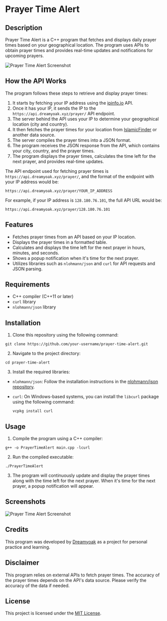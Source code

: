 # Prayer Time Alert

## Description

Prayer Time Alert is a C++ program that fetches and displays daily prayer times based on your geographical location. The program uses APIs to obtain prayer times and provides real-time updates and notifications for upcoming prayers.

![Prayer Time Alert Screenshot](https://cdn.discordapp.com/attachments/1119213964895715362/1144248592870154290/G1fRSoF.jpg)

## How the API Works

The program follows these steps to retrieve and display prayer times:

1. It starts by fetching your IP address using the [ipinfo.io](https://ipinfo.io) API.
2. Once it has your IP, it sends the IP to the `https://api.dreamyoak.xyz/prayer/` API endpoint.
3. The server behind the API uses your IP to determine your geographical location (city and country).
4. It then fetches the prayer times for your location from [IslamicFinder](https://www.islamicfinder.org/) or another data source.
5. The server compiles the prayer times into a JSON format.
6. The program receives the JSON response from the API, which contains your city, country, and the prayer times.
7. The program displays the prayer times, calculates the time left for the next prayer, and provides real-time updates.
   
The API endpoint used for fetching prayer times is `https://api.dreamyoak.xyz/prayer/`, and the format of the endpoint with your IP address would be:

```
https://api.dreamyoak.xyz/prayer/YOUR_IP_ADDRESS
```

For example, if your IP address is `128.180.76.101`, the full API URL would be:

```
https://api.dreamyoak.xyz/prayer/128.180.76.101
```

## Features

- Fetches prayer times from an API based on your IP location.
- Displays the prayer times in a formatted table.
- Calculates and displays the time left for the next prayer in hours, minutes, and seconds.
- Shows a popup notification when it's time for the next prayer.
- Utilizes libraries such as `nlohmann/json` and `curl` for API requests and JSON parsing.

## Requirements

- C++ compiler (C++11 or later)
- `curl` library
- `nlohmann/json` library

## Installation

1. Clone this repository using the following command:
   
```
git clone https://github.com/your-username/prayer-time-alert.git
```

2. Navigate to the project directory:

```
cd prayer-time-alert
```

3. Install the required libraries:

- `nlohmann/json`:
  Follow the installation instructions in the [nlohmann/json repository](https://github.com/nlohmann/json#package-managers).

- `curl`:
  On Windows-based systems, you can install the `libcurl` package using the following command:

  ```
  vcpkg install curl
  ```

## Usage

1. Compile the program using a C++ compiler:

```
g++ -o PrayerTimeAlert main.cpp -lcurl
```


2. Run the compiled executable:
   
```
./PrayerTimeAlert
```


3. The program will continuously update and display the prayer times along with the time left for the next prayer. When it's time for the next prayer, a popup notification will appear.

## Screenshots

![Prayer Time Alert Screenshot](https://cdn.discordapp.com/attachments/1119213964895715362/1144248592870154290/G1fRSoF.jpg)

## Credits

This program was developed by [Dreamyoak](https://dreamyoak.xyz) as a project for personal practice and learning.

## Disclaimer

This program relies on external APIs to fetch prayer times. The accuracy of the prayer times depends on the API's data source. Please verify the accuracy of the data if needed.

## License

This project is licensed under the [MIT License](LICENSE).

